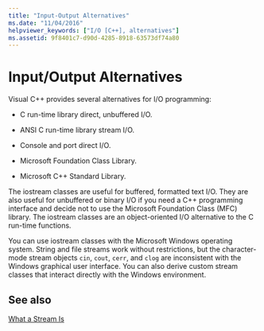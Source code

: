 ```yaml
---
title: "Input-Output Alternatives"
ms.date: "11/04/2016"
helpviewer_keywords: ["I/O [C++], alternatives"]
ms.assetid: 9f8401c7-d90d-4285-8918-63573df74a80
---
```

# Input/Output Alternatives

Visual C++ provides several alternatives for I/O programming:

- C run-time library direct, unbuffered I/O.

- ANSI C run-time library stream I/O.

- Console and port direct I/O.

- Microsoft Foundation Class Library.

- Microsoft C++ Standard Library.

The iostream classes are useful for buffered, formatted text I/O. They are also useful for unbuffered or binary I/O if you need a C++ programming interface and decide not to use the Microsoft Foundation Class (MFC) library. The iostream classes are an object-oriented I/O alternative to the C run-time functions.

You can use iostream classes with the Microsoft Windows operating system. String and file streams work without restrictions, but the character-mode stream objects `cin`, `cout`, `cerr`, and `clog` are inconsistent with the Windows graphical user interface. You can also derive custom stream classes that interact directly with the Windows environment.

## See also

[What a Stream Is](../standard-library/what-a-stream-is.md)<br/>
